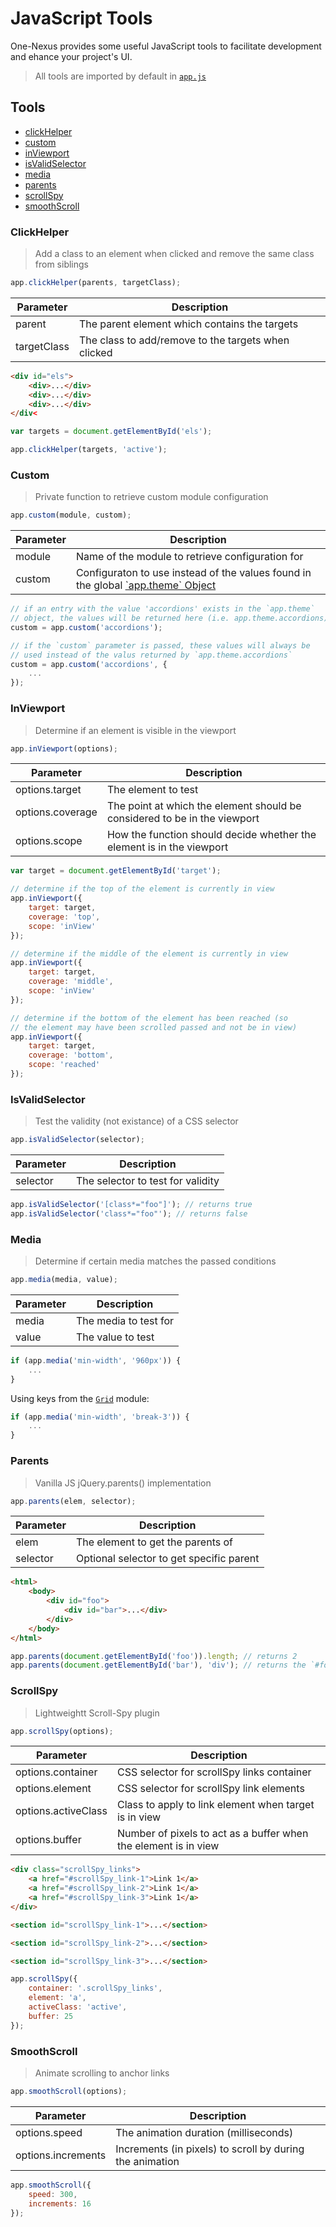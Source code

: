 # JavaScript Tools

One-Nexus provides some useful JavaScript tools to facilitate development and ehance your project's UI.

> All tools are imported by default in [`app.js`](../../app.js)

## Tools

* [clickHelper](#clickhelper)
* [custom](#custom)
* [inViewport](#inviewport)
* [isValidSelector](#isvalidselector)
* [media](#breakpoint)
* [parents](#parents)
* [scrollSpy](#scrollspy)
* [smoothScroll](#smoothscroll)

### ClickHelper

> Add a class to an element when clicked and remove the same class from siblings

```js
app.clickHelper(parents, targetClass);
```

<table class="table">
    <thead>
        <tr>
            <th>Parameter</th>
            <th>Description</th>
        </tr>
    </thead>
    <tbody>
        <tr>
            <td>parent</td>
            <td>The parent element which contains the targets</td>
        </tr>
        <tr>
            <td>targetClass</td>
            <td>The class to add/remove to the targets when clicked</td>
        </tr>
    </tbody>
</table>

```html
<div id="els">
    <div>...</div>
    <div>...</div>
    <div>...</div>
</div<
```

```js
var targets = document.getElementById('els');

app.clickHelper(targets, 'active');
```

### Custom

> Private function to retrieve custom module configuration

```js
app.custom(module, custom);
```

<table class="table">
    <thead>
        <tr>
            <th>Parameter</th>
            <th>Description</th>
        </tr>
    </thead>
    <tbody>
        <tr>
            <td>module</td>
            <td>Name of the module to retrieve configuration for</td>
        </tr>
        <tr>
            <td>custom</td>
            <td>Configuraton to use instead of the values found in the global <a href="#TODO">`app.theme` Object</a></td>
        </tr>
    </tbody>
</table>

```js
// if an entry with the value 'accordions' exists in the `app.theme`
// object, the values will be returned here (i.e. app.theme.accordions)
custom = app.custom('accordions');

// if the `custom` parameter is passed, these values will always be 
// used instead of the valus returned by `app.theme.accordions`
custom = app.custom('accordions', {
    ...
});
```

### InViewport

> Determine if an element is visible in the viewport

```js
app.inViewport(options);
```

<table class="table">
    <thead>
        <tr>
            <th>Parameter</th>
            <th>Description</th>
        </tr>
    </thead>
    <tbody>
        <tr>
            <td>options.target</td>
            <td>The element to test</td>
        </tr>
        <tr>
            <td>options.coverage</td>
            <td>The point at which the element should be considered to be in the viewport</td>
        </tr>
        <tr>
            <td>options.scope</td>
            <td>How the function should decide whether the element is in the viewport</td>
        </tr>
    </tbody>
</table>

```js
var target = document.getElementById('target');

// determine if the top of the element is currently in view
app.inViewport({
    target: target, 
    coverage: 'top', 
    scope: 'inView'
});

// determine if the middle of the element is currently in view
app.inViewport({
    target: target, 
    coverage: 'middle', 
    scope: 'inView'
});

// determine if the bottom of the element has been reached (so
// the element may have been scrolled passed and not be in view)
app.inViewport({
    target: target, 
    coverage: 'bottom', 
    scope: 'reached'
});
```

### IsValidSelector

> Test the validity (not existance) of a CSS selector

```js
app.isValidSelector(selector);
```

<table class="table">
    <thead>
        <tr>
            <th>Parameter</th>
            <th>Description</th>
        </tr>
    </thead>
    <tbody>
        <tr>
            <td>selector</td>
            <td>The selector to test for validity</td>
        </tr>
    </tbody>
</table>

```js
app.isValidSelector('[class*="foo"]'); // returns true
app.isValidSelector('class*="foo"'); // returns false
```

### Media

> Determine if certain media matches the passed conditions

```js
app.media(media, value);
```

<table class="table">
    <thead>
        <tr>
            <th>Parameter</th>
            <th>Description</th>
        </tr>
    </thead>
    <tbody>
        <tr>
            <td>media</td>
            <td>The media to test for</td>
        </tr>
        <tr>
            <td>value</td>
            <td>The value to test</td>
        </tr>
    </tbody>
</table>

```js
if (app.media('min-width', '960px')) {
    ...
}
```

Using keys from the [`Grid`](#TODO) module:

```js
if (app.media('min-width', 'break-3')) {
    ...
}
```

### Parents

> Vanilla JS jQuery.parents() implementation

```js
app.parents(elem, selector);
```

<table class="table">
    <thead>
        <tr>
            <th>Parameter</th>
            <th>Description</th>
        </tr>
    </thead>
    <tbody>
        <tr>
            <td>elem</td>
            <td>The element to get the parents of</td>
        </tr>
        <tr>
            <td>selector</td>
            <td>Optional selector to get specific parent</td>
        </tr>
    </tbody>
</table>

```html
<html>
    <body>
        <div id="foo">
            <div id="bar">...</div>
        </div>
    </body>
</html>
```

```js
app.parents(document.getElementById('foo')).length; // returns 2
app.parents(document.getElementById('bar'), 'div'); // returns the `#foo` element object
```

### ScrollSpy

> Lightweightt Scroll-Spy plugin

```js
app.scrollSpy(options);
```

<table class="table">
    <thead>
        <tr>
            <th>Parameter</th>
            <th>Description</th>
        </tr>
    </thead>
    <tbody>
        <tr>
            <td>options.container</td>
            <td>CSS selector for scrollSpy links container</td>
        </tr>
        <tr>
            <td>options.element</td>
            <td>CSS selector for scrollSpy link elements</td>
        </tr>
        <tr>
            <td>options.activeClass</td>
            <td>Class to apply to link element when target is in view</td>
        </tr>
        <tr>
            <td>options.buffer</td>
            <td>Number of pixels to act as a buffer when the element is in view</td>
        </tr>
    </tbody>
</table>

```html
<div class="scrollSpy_links">
    <a href="#scrollSpy_link-1">Link 1</a>
    <a href="#scrollSpy_link-2">Link 1</a>
    <a href="#scrollSpy_link-3">Link 1</a>
</div>

<section id="scrollSpy_link-1">...</section>

<section id="scrollSpy_link-2">...</section>

<section id="scrollSpy_link-3">...</section>
```

```js
app.scrollSpy({
    container: '.scrollSpy_links',
    element: 'a',
    activeClass: 'active',
    buffer: 25
});
```

### SmoothScroll

> Animate scrolling to anchor links

```js
app.smoothScroll(options);
```

<table class="table">
    <thead>
        <tr>
            <th>Parameter</th>
            <th>Description</th>
        </tr>
    </thead>
    <tbody>
        <tr>
            <td>options.speed</td>
            <td>The animation duration (milliseconds)</td>
        </tr>
        <tr>
            <td>options.increments</td>
            <td>Increments (in pixels) to scroll by during the animation</td>
        </tr>
    </tbody>
</table>

```js
app.smoothScroll({
    speed: 300,
    increments: 16
});
```
